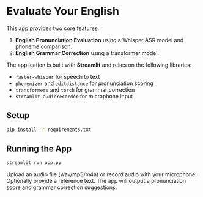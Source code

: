 # Evaluate Your English

This app provides two core features:

1. **English Pronunciation Evaluation** using a Whisper ASR model and phoneme comparison.
2. **English Grammar Correction** using a transformer model.

The application is built with **Streamlit** and relies on the following libraries:

- `faster-whisper` for speech to text
- `phonemizer` and `editdistance` for pronunciation scoring
- `transformers` and `torch` for grammar correction
- `streamlit-audiorecorder` for microphone input

## Setup

```bash
pip install -r requirements.txt
```

## Running the App

```bash
streamlit run app.py
```

Upload an audio file (wav/mp3/m4a) or record audio with your microphone. Optionally provide a reference text. The app will output a pronunciation score and grammar correction suggestions.
